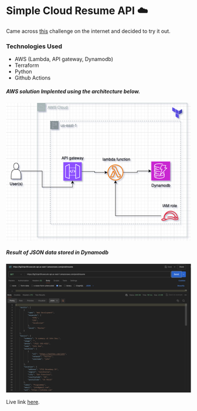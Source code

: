 # Simple Cloud Resume API ☁️
Came across [this](https://cloudresumeapi.dev/) challenge on the internet and decided to try it out.



### Technologies Used
- AWS (Lambda, API gateway, Dynamodb)
- Terraform 
- Python
- Github Actions

##### AWS solution Implented using the architecture below.

![alt text](/imgs/image-2.png)
##### Result of JSON data stored in Dynamodb
![alt text](/imgs/image-1.png)

Live link [here]( https://fg22njsr09.execute-api.us-east-1.amazonaws.com/prod/resume).